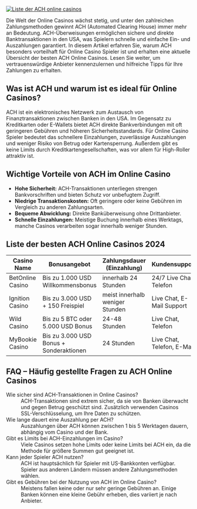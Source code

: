 [![Liste der ACH online casinos](https://123-caf.pages.dev/gitsignup.png)](https://vrmoo.ru/Bt82HjjY)

<p>Die Welt der Online Casinos wächst stetig, und unter den zahlreichen Zahlungsmethoden gewinnt ACH (Automated Clearing House) immer mehr an Bedeutung. ACH-Überweisungen ermöglichen sichere und direkte Banktransaktionen in den USA, was Spielern schnelle und einfache Ein- und Auszahlungen garantiert. In diesem Artikel erfahren Sie, warum ACH besonders vorteilhaft für Online Casino Spieler ist und erhalten eine aktuelle Übersicht der besten ACH Online Casinos. Lesen Sie weiter, um vertrauenswürdige Anbieter kennenzulernen und hilfreiche Tipps für Ihre Zahlungen zu erhalten.</p>  <h2>Was ist ACH und warum ist es ideal für Online Casinos?</h2> <p>ACH ist ein elektronisches Netzwerk zum Austausch von Finanztransaktionen zwischen Banken in den USA. Im Gegensatz zu Kreditkarten oder E-Wallets bietet ACH direkte Bankverbindungen mit oft geringeren Gebühren und höheren Sicherheitsstandards. Für Online Casino Spieler bedeutet das schnellere Einzahlungen, zuverlässige Auszahlungen und weniger Risiko von Betrug oder Kartensperrung. Außerdem gibt es keine Limits durch Kreditkartengesellschaften, was vor allem für High-Roller attraktiv ist.</p>  <h2>Wichtige Vorteile von ACH im Online Casino</h2> <ul>   <li><strong>Hohe Sicherheit:</strong> ACH-Transaktionen unterliegen strengen Bankvorschriften und bieten Schutz vor unbefugtem Zugriff.</li>   <li><strong>Niedrige Transaktionskosten:</strong> Oft geringere oder keine Gebühren im Vergleich zu anderen Zahlungsarten.</li>   <li><strong>Bequeme Abwicklung:</strong> Direkte Banküberweisung ohne Drittanbieter.</li>   <li><strong>Schnelle Einzahlungen:</strong> Meistige Buchung innerhalb eines Werktags, manche Casinos verarbeiten sogar innerhalb weniger Stunden.</li> </ul>  <h2>Liste der besten ACH Online Casinos 2024</h2> <table>   <thead>     <tr>       <th>Casino Name</th>       <th>Bonusangebot</th>       <th>Zahlungsdauer (Einzahlung)</th>       <th>Kundensupport</th>       <th>Zertifizierungen</th>     </tr>   </thead>   <tbody>     <tr>       <td>BetOnline Casino</td>       <td>Bis zu 1.000 USD Willkommensbonus</td>       <td>innerhalb 24 Stunden</td>       <td>24/7 Live Chat, Telefon</td>       <td>SSL, eCOGRA</td>     </tr>     <tr>       <td>Ignition Casino</td>       <td>Bis zu 3.000 USD + 150 Freispiel</td>       <td>meist innerhalb weniger Stunden</td>       <td>Live Chat, E-Mail Support</td>       <td>SSL, RNG-geprüft</td>     </tr>     <tr>       <td>Wild Casino</td>       <td>Bis zu 5 BTC oder 5.000 USD Bonus</td>       <td>24-48 Stunden</td>       <td>Live Chat, Telefon</td>       <td>NGA, SSL-Verschlüsselung</td>     </tr>     <tr>       <td>MyBookie Casino</td>       <td>Bis zu 3.000 USD Bonus + Sonderaktionen</td>       <td>24 Stunden</td>       <td>Live Chat, Telefon, E-Mail</td>       <td>SSL, reguliert</td>     </tr>   </tbody> </table>  <h2>FAQ – Häufig gestellte Fragen zu ACH Online Casinos</h2> <dl>   <dt>Wie sicher sind ACH-Transaktionen in Online Casinos?</dt>   <dd>ACH-Transaktionen sind extrem sicher, da sie von Banken überwacht und gegen Betrug geschützt sind. Zusätzlich verwenden Casinos SSL-Verschlüsselung, um Ihre Daten zu schützen.</dd>      <dt>Wie lange dauert eine Auszahlung per ACH?</dt>   <dd>Auszahlungen über ACH können zwischen 1 bis 5 Werktagen dauern, abhängig vom Casino und der Bank.</dd>      <dt>Gibt es Limits bei ACH-Einzahlungen im Casino?</dt>   <dd>Viele Casinos setzen hohe Limits oder keine Limits bei ACH ein, da die Methode für größere Summen gut geeignet ist.</dd>      <dt>Kann jeder Spieler ACH nutzen?</dt>   <dd>ACH ist hauptsächlich für Spieler mit US-Bankkonten verfügbar. Spieler aus anderen Ländern müssen andere Zahlungsmethoden wählen.</dd>      <dt>Gibt es Gebühren bei der Nutzung von ACH im Online Casino?</dt>   <dd>Meistens fallen keine oder nur sehr geringe Gebühren an. Einige Banken können eine kleine Gebühr erheben, dies variiert je nach Anbieter.</dd> </dl>